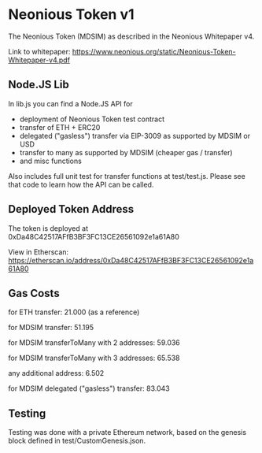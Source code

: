 # Neonious Token v1

The Neonious Token (MDSIM) as described in the Neonious Whitepaper v4.

Link to whitepaper: https://www.neonious.org/static/Neonious-Token-Whitepaper-v4.pdf


## Node.JS Lib

In lib.js you can find a Node.JS API for

- deployment of Neonious Token test contract
- transfer of ETH + ERC20
- delegated ("gasless") transfer via EIP-3009 as supported by MDSIM or USD
- transfer to many as supported by MDSIM (cheaper gas / transfer)
- and misc functions

Also includes full unit test for transfer functions at test/test.js. Please see that code to learn how the API can be called.


## Deployed Token Address

The token is deployed at 0xDa48C42517AFfB3BF3FC13CE26561092e1a61A80

View in Etherscan: https://etherscan.io/address/0xDa48C42517AFfB3BF3FC13CE26561092e1a61A80


## Gas Costs

for ETH transfer: 21.000 (as a reference)

for MDSIM transfer: 51.195


for MDSIM transferToMany with 2 addresses: 59.036

for MDSIM transferToMany with 3 addresses: 65.538

any additional address: 6.502


for MDSIM delegated ("gasless") transfer: 83.043


## Testing

Testing was done with a private Ethereum network, based on the genesis block defined in test/CustomGenesis.json.
